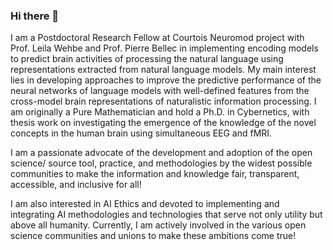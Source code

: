 ### Hi there 👋

I am a Postdoctoral Research Fellow at Courtois Neuromod project with Prof. Leila Wehbe and Prof. Pierre Bellec in implementing encoding models to predict brain activities of processing the natural language using representations extracted from natural language models. My main interest lies in developing approaches to improve the predictive performance of the neural networks of language models with well-defined features from the cross-model brain representations of naturalistic information processing. I am originally a Pure Mathematician and hold a Ph.D. in Cybernetics, with thesis work on investigating the emergence of the knowledge of the novel concepts in the human brain using simultaneous EEG and fMRI.

I am a passionate advocate of the development and adoption of the open science/ source tool, practice, and methodologies by the widest possible communities to make the information and knowledge fair, transparent, accessible, and inclusive for all!

I am also interested in AI Ethics and devoted to implementing and integrating AI methodologies and technologies that serve not only utility but above all humanity. Currently, I am actively involved in the various open science communities and unions to make these ambitions come true!


<!--
**complexbrains/complexbrains** is a ✨ _special_ ✨ repository because its `README.md` (this file) appears on your GitHub profile.

Here are some ideas to get you started:

- 🔭 I’m currently working on ...
- 🌱 I’m currently learning ...
- 👯 I’m looking to collaborate on ...
- 🤔 I’m looking for help with ...
- 💬 Ask me about ...
- 📫 How to reach me: ...
- 😄 Pronouns: ...
- ⚡ Fun fact: ...
-->
